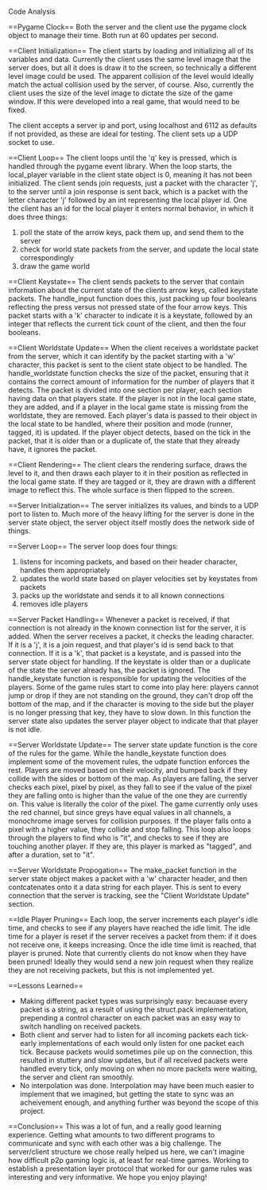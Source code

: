 Code Analysis

==Pygame Clock==
Both the server and the client use the pygame clock object to manage their time. Both run at 60 updates per second.

==Client Initialization==
The client starts by loading and initializing all of its variables and data. Currently the client uses the same level image that the server does, but all it does is draw it to the screen, so technically a different level image could be used. The apparent collision of the level would ideally match the actual collision used by the server, of course. Also, currently the client uses the size of the level image to dictate the size of the game window. If this were developed into a real game, that would need to be fixed.

The client accepts a server ip and port, using localhost and 6112 as defaults if not provided, as these are ideal for testing. The client sets up a UDP socket to use.

==Client Loop==
The client loops until the 'q' key is pressed, which is handled through the pygame event library. When the loop starts, the local_player variable in the client state object is 0, meaning it has not been initialized. The client sends join requests, just a packet with the character 'j', to the server until a join response is sent back, which is a packet with the letter character 'j' followed by an int representing the local player id. One the client has an id for the local player it enters normal behavior, in which it does three things:

1. poll the state of the arrow keys, pack them up, and send them to the server
2. check for world state packets from the server, and update the local state correspondingly
3. draw the game world

==Client Keystate==
The client sends packets to the server that contain information about the current state of the clients arrow keys, called keystate packets. The handle_input function does this, just packing up four booleans reflecting the press versus not pressed state of the four arrow keys. This packet starts with a 'k' character to indicate it is a keystate, followed by an integer that reflects the current tick count of the client, and then the four booleans.

==Client Worldstate Update==
When the client receives a worldstate packet from the server, which it can identify by the packet starting with a 'w' character, this packet is sent to the client state object to be handled. The handle_worldstate function checks the size of the packet, ensuring that it contains the correct amount of information for the number of players that it detects. The packet is divided into one section per player, each section having data on that players state. If the player is not in the local game state, they are added, and if a player in the local game state is missing from the worldstate, they are removed. Each player's data is passed to their object in the local state to be handled, where their position and mode (runner, tagged, it) is updated. If the player object detects, based on the tick in the packet, that it is older than or a duplicate of, the state that they already have, it ignores the packet.

==Client Rendering==
The client clears the rendering surface, draws the level to it, and then draws each player to it in their position as reflected in the local game state. If they are tagged or it, they are drawn with a different image to reflect this. The whole surface is then flipped to the screen.

==Server Initialization==
The server initializes its values, and binds to a UDP port to listen to. Much more of the heavy lifting for the server is done in the server state object, the server object itself mostly does the network side of things.

==Server Loop==
The server loop does four things:

1. listens for incoming packets, and based on their header character, handles them appropriately
2. updates the world state based on player velocities set by keystates from packets
3. packs up the worldstate and sends it to all known connections
4. removes idle players

==Server Packet Handling==
Whenever a packet is received, if that connection is not already in the known connection list for the server, it is added. When the server receives a packet, it checks the leading character. If it is a 'j', it is a join request, and that player's id is send back to that connection. If it is a 'k', that packet is a keystate, and is passed into the server state object for handling. If the keystate is older than or a duplicate of the state the server already has, the packet is ignored. The handle_keystate function is responsible for updating the velocities of the players. Some of the game rules start to come into play here: players cannot jump or drop if they are not standing on the ground, they can't drop off the bottom of the map, and if the character is moving to the side but the player is no longer pressing that key, they have to slow down. In this function the server state also updates the server player object to indicate that that player is not idle.

==Server Worldstate Update==
The server state update function is the core of the rules for the game. While the handle_keystate function does implement some of the movement rules, the udpate function enforces the rest. Players are moved based on their velocity, and bumped back if they collide with the sides or bottom of the map. As players are falling, the server checks each pixel, pixel by pixel, as they fall to see if the value of the pixel they are falling onto is higher than the value of the one they are currently on. This value is literally the color of the pixel. The game currently only uses the red channel, but since greys have equal values in all channels, a monochrome image serves for collision purposes. If the player falls onto a pixel with a higher value, they collide and stop falling. This loop also loops through the players to find who is "it", and checks to see if they are touching another player. If they are, this player is marked as "tagged", and after a duration, set to "it".

==Server Worldstate Propogation==
The make_packet function in the server state object makes a packet with a 'w' character header, and then contcatenates onto it a data string for each player. This is sent to every connection that the server is tracking, see the "Client Worldstate Update" section.

==Idle Player Pruning==
Each loop, the server increments each player's idle time, and checks to see if any players have reached the idle limit. The idle time for a player is reset if the server receives a packet from them: if it does not receive one, it keeps increasing. Once the idle time limit is reached, that player is pruned. Note that currently clients do not know when they have been pruned! Ideally they would send a new join request when they realize they are not receiving packets, but this is not implemented yet.

==Lessons Learned==
- Making different packet types was surprisingly easy: becauase every packet is a string, as a result of using the struct.pack implementation, prepending a control character on each packet was an easy way to switch handling on received packets.
- Both client and server had to listen for all incoming packets each tick- early implementations of each would only listen for one packet each tick. Because packets would sometimes pile up on the connection, this resulted in stuttery and slow updates, but if all received packets were handled every tick, only moving on when no more packets were waiting, the server and client ran smoothly.
- No interpolation was done. Interpolation may have been much easier to implement that we imagined, but getting the state to sync was an acheivement enough, and anything further was beyond the scope of this project.

==Conclusion==
This was a lot of fun, and a really good learning experience. Getting what amounts to two different programs to communicate and sync with each other was a big challenge. The server/client structure we chose really helped us here, we can't imagine how difficult p2p gaming logic is, at least for real-time games. Working to establish a presentation layer protocol that worked for our game rules was interesting and very informative. We hope you enjoy playing!